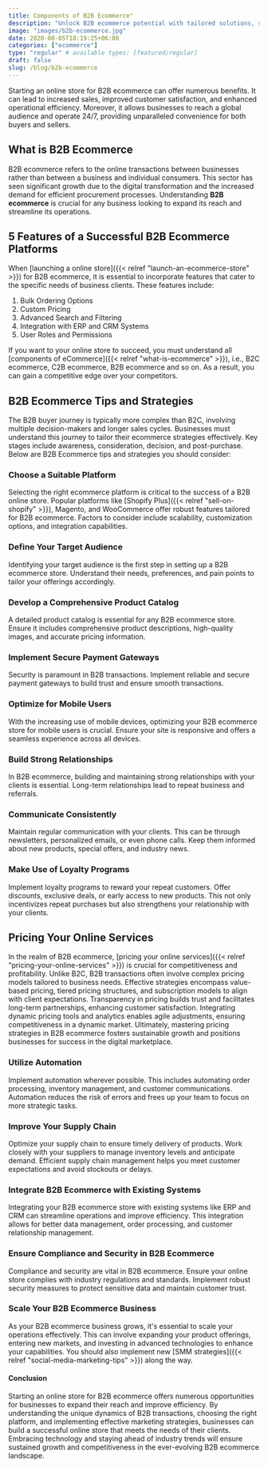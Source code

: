 ```yaml
---
title: Components of B2B Ecommerce"
description: "Unlock B2B ecommerce potential with tailored solutions, streamlining transactions and fostering collaboration, ensuring seamless operations and data security."
image: "images/b2b-ecommerce.jpg"
date: 2020-08-05T18:19:25+06:00
categories: ["ecommerce"]
type: "regular" # available types: [featured/regular]
draft: false
slug: /blog/b2b-ecommerce
---
```


Starting an online store for B2B ecommerce can offer numerous benefits. It can lead to increased sales, improved customer satisfaction, and enhanced operational efficiency. Moreover, it allows businesses to reach a global audience and operate 24/7, providing unparalleled convenience for both buyers and sellers.

## What is B2B Ecommerce

B2B ecommerce refers to the online transactions between businesses rather than between a business and individual consumers. This sector has seen significant growth due to the digital transformation and the increased demand for efficient procurement processes. Understanding **B2B ecommerce** is crucial for any business looking to expand its reach and streamline its operations.

## 5 Features of a Successful B2B Ecommerce Platforms

When [launching a online store]({{< relref "launch-an-ecommerce-store" >}}) for B2B ecommerce, it is essential to incorporate features that cater to the specific needs of business clients. These features include:

1. Bulk Ordering Options
2. Custom Pricing
3. Advanced Search and Filtering
4. Integration with ERP and CRM Systems
5. User Roles and Permissions

If you want to your online store to succeed, you must understand all [components of eCommerce]({{< relref "what-is-ecommerce" >}}), i.e., B2C ecommerce, C2B ecommerce, B2B ecommerce and so on. As a result, you can gain a competitive edge over your competitors.

## B2B Ecommerce Tips and Strategies

The B2B buyer journey is typically more complex than B2C, involving multiple decision-makers and longer sales cycles. Businesses must understand this journey to tailor their ecommerce strategies effectively. Key stages include awareness, consideration, decision, and post-purchase. Below are B2B Ecommerce tips and strategies you should consider:

### Choose a Suitable Platform

Selecting the right ecommerce platform is critical to the success of a B2B online store. Popular platforms like [Shopify Plus]({{< relref "sell-on-shopify" >}}), Magento, and WooCommerce offer robust features tailored for B2B ecommerce. Factors to consider include scalability, customization options, and integration capabilities.

### Define Your Target Audience

Identifying your target audience is the first step in setting up a B2B ecommerce store. Understand their needs, preferences, and pain points to tailor your offerings accordingly.

### Develop a Comprehensive Product Catalog

A detailed product catalog is essential for any B2B ecommerce store. Ensure it includes comprehensive product descriptions, high-quality images, and accurate pricing information.

### Implement Secure Payment Gateways

Security is paramount in B2B transactions. Implement reliable and secure payment gateways to build trust and ensure smooth transactions.

### Optimize for Mobile Users

With the increasing use of mobile devices, optimizing your B2B ecommerce store for mobile users is crucial. Ensure your site is responsive and offers a seamless experience across all devices.

### Build Strong Relationships

In B2B ecommerce, building and maintaining strong relationships with your clients is essential. Long-term relationships lead to repeat business and referrals.

### Communicate Consistently

Maintain regular communication with your clients. This can be through newsletters, personalized emails, or even phone calls. Keep them informed about new products, special offers, and industry news.

### Make Use of Loyalty Programs

Implement loyalty programs to reward your repeat customers. Offer discounts, exclusive deals, or early access to new products. This not only incentivizes repeat purchases but also strengthens your relationship with your clients.

## Pricing Your Online Services

In the realm of B2B ecommerce, [pricing your online services]({{< relref "pricing-your-online-services" >}}) is crucial for competitiveness and profitability. Unlike B2C, B2B transactions often involve complex pricing models tailored to business needs. Effective strategies encompass value-based pricing, tiered pricing structures, and subscription models to align with client expectations. Transparency in pricing builds trust and facilitates long-term partnerships, enhancing customer satisfaction. Integrating dynamic pricing tools and analytics enables agile adjustments, ensuring competitiveness in a dynamic market. Ultimately, mastering pricing strategies in B2B ecommerce fosters sustainable growth and positions businesses for success in the digital marketplace.

### Utilize Automation

Implement automation wherever possible. This includes automating order processing, inventory management, and customer communications. Automation reduces the risk of errors and frees up your team to focus on more strategic tasks.

### Improve Your Supply Chain

Optimize your supply chain to ensure timely delivery of products. Work closely with your suppliers to manage inventory levels and anticipate demand. Efficient supply chain management helps you meet customer expectations and avoid stockouts or delays.

### Integrate B2B Ecommerce with Existing Systems

Integrating your B2B ecommerce store with existing systems like ERP and CRM can streamline operations and improve efficiency. This integration allows for better data management, order processing, and customer relationship management.

### Ensure Compliance and Security in B2B Ecommerce

Compliance and security are vital in B2B ecommerce. Ensure your online store complies with industry regulations and standards. Implement robust security measures to protect sensitive data and maintain customer trust.

### Scale Your B2B Ecommerce Business

As your B2B ecommerce business grows, it's essential to scale your operations effectively. This can involve expanding your product offerings, entering new markets, and investing in advanced technologies to enhance your capabilities. You should also implement new [SMM strategies]({{< relref "social-media-marketing-tips" >}}) along the way.

#### Conclusion

Starting an online store for B2B ecommerce offers numerous opportunities for businesses to expand their reach and improve efficiency. By understanding the unique dynamics of B2B transactions, choosing the right platform, and implementing effective marketing strategies, businesses can build a successful online store that meets the needs of their clients. Embracing technology and staying ahead of industry trends will ensure sustained growth and competitiveness in the ever-evolving B2B ecommerce landscape.
